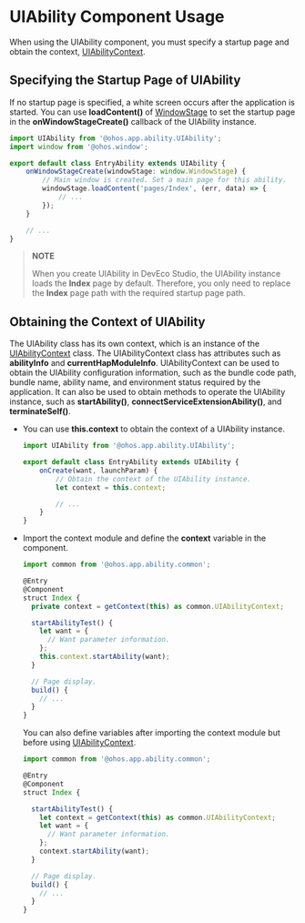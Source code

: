 # UIAbility Component Usage


When using the UIAbility component, you must specify a startup page and obtain the context, [UIAbilityContext](../reference/apis/js-apis-inner-application-uiAbilityContext.md).


## Specifying the Startup Page of UIAbility

If no startup page is specified, a white screen occurs after the application is started. You can use **loadContent()** of [WindowStage](../reference/apis/js-apis-window.md#windowstage9) to set the startup page in the **onWindowStageCreate()** callback of the UIAbility instance.


```ts
import UIAbility from '@ohos.app.ability.UIAbility';
import window from '@ohos.window';

export default class EntryAbility extends UIAbility {
    onWindowStageCreate(windowStage: window.WindowStage) {
        // Main window is created. Set a main page for this ability.
        windowStage.loadContent('pages/Index', (err, data) => {
            // ...
        });
    }

    // ...
}
```

> **NOTE**
>
> When you create UIAbility in DevEco Studio, the UIAbility instance loads the **Index** page by default. Therefore, you only need to replace the **Index** page path with the required startup page path.


## Obtaining the Context of UIAbility

The UIAbility class has its own context, which is an instance of the [UIAbilityContext](../reference/apis/js-apis-inner-application-uiAbilityContext.md) class. The UIAbilityContext class has attributes such as **abilityInfo** and **currentHapModuleInfo**. UIAbilityContext can be used to obtain the UIAbility configuration information, such as the bundle code path, bundle name, ability name, and environment status required by the application. It can also be used to obtain methods to operate the UIAbility instance, such as **startAbility()**, **connectServiceExtensionAbility()**, and **terminateSelf()**.

- You can use **this.context** to obtain the context of a UIAbility instance.
  
  ```ts
  import UIAbility from '@ohos.app.ability.UIAbility';
  
  export default class EntryAbility extends UIAbility {
      onCreate(want, launchParam) {
          // Obtain the context of the UIAbility instance.
          let context = this.context;
  
          // ...
      }
  }
  ```

- Import the context module and define the **context** variable in the component.
  
  ```ts
  import common from '@ohos.app.ability.common';
  
  @Entry
  @Component
  struct Index {
    private context = getContext(this) as common.UIAbilityContext;
  
    startAbilityTest() {
      let want = {
        // Want parameter information.
      };
      this.context.startAbility(want);
    }
  
    // Page display.
    build() {
      // ...
    }
  }
  ```

  You can also define variables after importing the context module but before using [UIAbilityContext](../reference/apis/js-apis-inner-application-uiAbilityContext.md).

  
  ```ts
  import common from '@ohos.app.ability.common';
  
  @Entry
  @Component
  struct Index {
  
    startAbilityTest() {
      let context = getContext(this) as common.UIAbilityContext;
      let want = {
        // Want parameter information.
      };
      context.startAbility(want);
    }
  
    // Page display.
    build() {
      // ...
    }
  }
  ```
